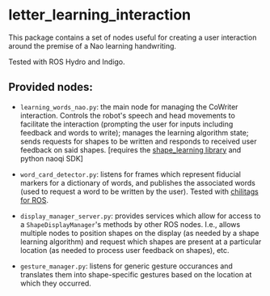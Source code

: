 letter_learning_interaction
===========================

This package contains a set of nodes useful for creating a user interaction around the premise of a Nao learning handwriting.

Tested with ROS Hydro and Indigo.

Provided nodes:
---------------
- `learning_words_nao.py`: the main node for managing the CoWriter interaction. Controls the robot's speech and head movements to facilitate the interaction (prompting the user for inputs including feedback and words to write); manages the learning algorithm state; sends requests for shapes to be written and responds to received user feedback on said shapes. [requires the [shape_learning library](https://github.com/chili-epfl/shape_learning) and python naoqi SDK]

- `word_card_detector.py`: listens for frames which represent fiducial markers for a dictionary of words, and publishes the associated words (used to request a word to be written by the user). Tested with [chilitags for ROS](https://github.com/chili-epfl/ros_markers).

- `display_manager_server.py`: provides services which allow for access to a `ShapeDisplayManager`'s methods by other ROS nodes. I.e., allows multiple nodes to position shapes on the display (as needed by a shape learning algorithm) and request which shapes are present at a particular location (as needed to process user feedback on shapes), etc.

- `gesture_manager.py`: listens for generic gesture occurances and translates them into shape-specific gestures based on the location at which they occurred.
  
